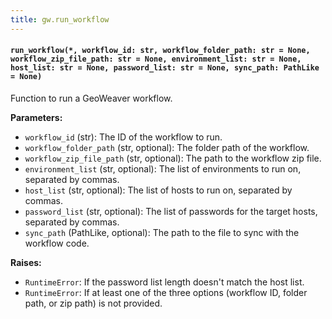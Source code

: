```yaml
---
title: gw.run_workflow
---
```


#### `run_workflow(*, workflow_id: str, workflow_folder_path: str = None, workflow_zip_file_path: str = None, environment_list: str = None, host_list: str = None, password_list: str = None, sync_path: PathLike = None)`

Function to run a GeoWeaver workflow.

**Parameters:**

- `workflow_id` (str): The ID of the workflow to run.
- `workflow_folder_path` (str, optional): The folder path of the workflow.
- `workflow_zip_file_path` (str, optional): The path to the workflow zip file.
- `environment_list` (str, optional): The list of environments to run on, separated by commas.
- `host_list` (str, optional): The list of hosts to run on, separated by commas.
- `password_list` (str, optional): The list of passwords for the target hosts, separated by commas.
- `sync_path` (PathLike, optional): The path to the file to sync with the workflow code.

**Raises:**

- `RuntimeError`: If the password list length doesn't match the host list.
- `RuntimeError`: If at least one of the three options (workflow ID, folder path, or zip path) is not provided.
